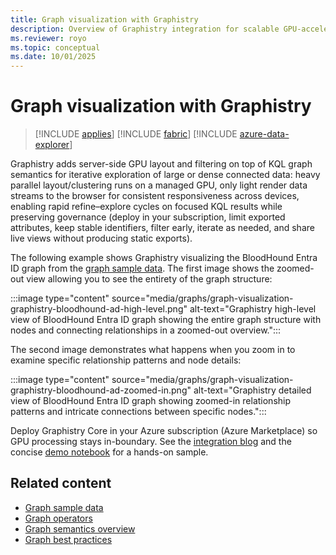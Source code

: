 ```yaml
---
title: Graph visualization with Graphistry
description: Overview of Graphistry integration for scalable GPU-accelerated KQL graph visualization.
ms.reviewer: royo
ms.topic: conceptual
ms.date: 10/01/2025
---
```


# Graph visualization with Graphistry

> [!INCLUDE [applies](../includes/applies-to-version/applies.md)] [!INCLUDE [fabric](../includes/applies-to-version/fabric.md)] [!INCLUDE [azure-data-explorer](../includes/applies-to-version/azure-data-explorer.md)]

Graphistry adds server-side GPU layout and filtering on top of KQL graph semantics for iterative exploration of large or dense connected data: heavy parallel layout/clustering runs on a managed GPU, only light render data streams to the browser for consistent responsiveness across devices, enabling rapid refine–explore cycles on focused KQL results while preserving governance (deploy in your subscription, limit exported attributes, keep stable identifiers, filter early, iterate as needed, and share live views without producing static exports).

The following example shows Graphistry visualizing the BloodHound Entra ID graph from the [graph sample data](graph-sample-data.md#bloodhound-entra-dataset). The first image shows the zoomed-out view allowing you to see the entirety of the graph structure:

:::image type="content" source="media/graphs/graph-visualization-graphistry-bloodhound-ad-high-level.png" alt-text="Graphistry high-level view of BloodHound Entra ID graph showing the entire graph structure with nodes and connecting relationships in a zoomed-out overview.":::

The second image demonstrates what happens when you zoom in to examine specific relationship patterns and node details:

:::image type="content" source="media/graphs/graph-visualization-graphistry-bloodhound-ad-zoomed-in.png" alt-text="Graphistry detailed view of BloodHound Entra ID graph showing zoomed-in relationship patterns and intricate connections between specific nodes.":::

Deploy Graphistry Core in your Azure subscription (Azure Marketplace) so GPU processing stays in-boundary. See the [integration blog](https://www.graphistry.com/blog/azure-data-explorer-kusto-graph-visual-exploration) and the concise [demo notebook](https://pygraphistry.readthedocs.io/en/latest/demos/demos_databases_apis/microsoft/kusto/graphistry_ADX_kusto_demo.html) for a hands-on sample.

## Related content

* [Graph sample data](graph-sample-data.md)
* [Graph operators](graph-operators.md)
* [Graph semantics overview](graph-semantics-overview.md)
* [Graph best practices](graph-best-practices.md)

